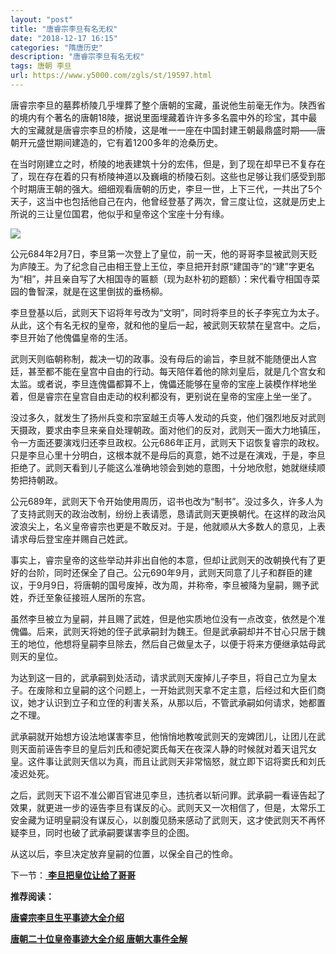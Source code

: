 ```yaml
---
layout: "post"
title: "唐睿宗李旦有名无权"
date: "2018-12-17 16:15"
categories: "隋唐历史"
description: "唐睿宗李旦有名无权"
tags: 唐朝 李旦
url: https://www.y5000.com/zgls/st/19597.html
---
```






唐睿宗李旦的墓葬桥陵几乎埋葬了整个唐朝的宝藏，虽说他生前毫无作为。陕西省的境内有个著名的唐朝18陵，据说里面埋藏着许许多多名震中外的珍宝，其中最大的宝藏就是唐睿宗李旦的桥陵，这是唯一一座在中国封建王朝最鼎盛时期——唐朝开元盛世期间建造的，它有着1200多年的沧桑历史。

在当时刚建立之时，桥陵的地表建筑十分的宏伟，但是，到了现在却早已不复存在了，现在存在着的只有桥陵神道以及巍峨的桥陵石刻。这些也足够让我们感受到那个时期唐王朝的强大。细细观看唐朝的历史，李旦一世，上下三代，一共出了5个天子，这当中也包括他自己在内，他曾经登基了两次，曾三度让位，这就是历史上所说的三让皇位国君，他似乎和皇帝这个宝座十分有缘。

![](https://img.y5000.com/uploads/allimg/170421/8-1F4211HR1310.jpg)

公元684年2月7日，李旦第一次登上了皇位，前一天，他的哥哥李显被武则天贬为庐陵王。为了纪念自己由相王登上王位，李旦把开封原“建国寺”的“建”字更名为“相”，并且亲自写了大相国寺的匾额（现为赵朴初的题额）：宋代看守相国寺菜园的鲁智深，就是在这里倒拔的垂杨柳。

李旦登基以后，武则天下诏将年号改为“文明”，同时将李旦的长子李宪立为太子。从此，这个有名无权的皇帝，就和他的皇后一起，被武则天软禁在皇宫中。之后，李旦开始了他傀儡皇帝的生活。

武则天则临朝称制，裁决一切的政事。没有母后的谕旨，李旦就不能随便出人宫廷，甚至都不能在皇宫中自由的行动。每天陪伴着他的除刘皇后，就是几个宫女和太监。或者说，李旦连傀儡都算不上，傀儡还能够在皇帝的宝座上装模作样地坐着，但是睿宗在皇宫自由走动的权利都没有，更别说在皇帝的宝座上坐一坐了。

没过多久，就发生了扬州兵变和宗室越王贞等人发动的兵变，他们强烈地反对武则天摄政，要求由李旦来亲自处理朝政。面对他们的反对，武则天一面大力地镇压，令一方面还要演戏归还李旦政权。公元686年正月，武则天下诏恢复睿宗的政权。只是李旦心里十分明白，这根本就不是母后的真意，她不过是在演戏，于是，李旦拒绝了。武则天看到儿子能这么准确地领会到她的意图，十分地欣慰，她就继续顺势把持朝政。

公元689年，武则天下令开始使用周历，诏书也改为“制书”。没过多久，许多人为了支持武则天的政治改制，纷纷上表请愿，恳请武则天更换朝代。在这样的政治风波浪尖上，名义皇帝睿宗也更是不敢反对。于是，他就顺从大多数人的意见，上表请求母后登宝座并赐自己姓武。

事实上，睿宗皇帝的这些举动并非出自他的本意，但却让武则天的改朝换代有了更好的台阶，同时还保全了自己。公元690年9月，武则天同意了儿子和群臣的建议，于9月9日，将唐朝的国号废掉，改为周，并称帝，李旦被降为皇嗣，赐予武姓，乔迁至象征接班人居所的东宫。

虽然李旦被立为皇嗣，并且赐了武姓，但是他实质地位没有一点改变，依然是个准傀儡。后来，武则天将她的侄子武承嗣封为魏王。但是武承嗣却并不甘心只居于魏王的地位，他想将皇嗣李旦除去，然后自己做皇太子，以便于将来方便继承姑母武则天的皇位。

为达到这一目的，武承嗣到处活动，请求武则天废掉儿子李旦，将自己立为皇太子。在废除和立皇嗣的这个问题上，一开始武则天拿不定主意，后经过和大臣们商议，她才认识到立子和立侄的利害关系，从那以后，不管武承嗣如何请求，她都置之不理。

武承嗣就开始想方设法地谋害李旦，他悄悄地教唆武则天的宠婢团儿，让团儿在武则天面前诬告李旦的皇后刘氏和德妃窦氏每天在夜深人静的时候就对着天诅咒女皇。这件事让武则天信以为真，而且让武则天非常恼怒，就立即下诏将窦氏和刘氏凌迟处死。

之后，武则天下诏不准公卿百官进见李旦，违抗者以斩问罪。武承嗣一看诬告起了效果，就更进一步的诬告李旦有谋反的心。武则天又一次相信了，但是，太常乐工安金藏为证明皇嗣没有谋反心，以剖腹见肠来感动了武则天，这才使武则天不再怀疑李旦，同时也破了武承嗣要谋害李旦的企图。

从这以后，李旦决定放弃皇嗣的位置，以保全自己的性命。

下一节：[ **李旦把皇位让给了哥哥**](https://www.y5000.com/zgls/st/19598.html)

**推荐阅读：**

[**唐睿宗李旦生平事迹大全介绍**](https://www.y5000.com/zgls/19675.html)

[**唐朝二十位皇帝事迹大全介绍 唐朝大事件全解**](https://www.y5000.com/zgls/st/19949.html)
